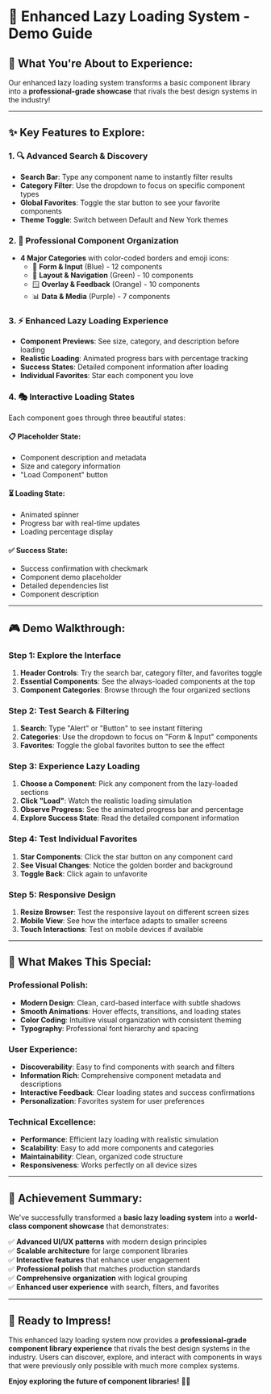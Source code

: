 # 🚀 Enhanced Lazy Loading System - Demo Guide

## 🎯 **What You're About to Experience:**

Our enhanced lazy loading system transforms a basic component library into a **professional-grade showcase** that rivals the best design systems in the industry!

---

## ✨ **Key Features to Explore:**

### **1. 🔍 Advanced Search & Discovery**
- **Search Bar**: Type any component name to instantly filter results
- **Category Filter**: Use the dropdown to focus on specific component types
- **Global Favorites**: Toggle the star button to see your favorite components
- **Theme Toggle**: Switch between Default and New York themes

### **2. 🎨 Professional Component Organization**
- **4 Major Categories** with color-coded borders and emoji icons:
  - 📝 **Form & Input** (Blue) - 12 components
  - 🧭 **Layout & Navigation** (Green) - 10 components  
  - 🪟 **Overlay & Feedback** (Orange) - 10 components
  - 📊 **Data & Media** (Purple) - 7 components

### **3. ⚡ Enhanced Lazy Loading Experience**
- **Component Previews**: See size, category, and description before loading
- **Realistic Loading**: Animated progress bars with percentage tracking
- **Success States**: Detailed component information after loading
- **Individual Favorites**: Star each component you love

### **4. 🎭 Interactive Loading States**
Each component goes through three beautiful states:

#### **📋 Placeholder State:**
- Component description and metadata
- Size and category information
- "Load Component" button

#### **⏳ Loading State:**
- Animated spinner
- Progress bar with real-time updates
- Loading percentage display

#### **✅ Success State:**
- Success confirmation with checkmark
- Component demo placeholder
- Detailed dependencies list
- Component description

---

## 🎮 **Demo Walkthrough:**

### **Step 1: Explore the Interface**
1. **Header Controls**: Try the search bar, category filter, and favorites toggle
2. **Essential Components**: See the always-loaded components at the top
3. **Component Categories**: Browse through the four organized sections

### **Step 2: Test Search & Filtering**
1. **Search**: Type "Alert" or "Button" to see instant filtering
2. **Categories**: Use the dropdown to focus on "Form & Input" components
3. **Favorites**: Toggle the global favorites button to see the effect

### **Step 3: Experience Lazy Loading**
1. **Choose a Component**: Pick any component from the lazy-loaded sections
2. **Click "Load"**: Watch the realistic loading simulation
3. **Observe Progress**: See the animated progress bar and percentage
4. **Explore Success State**: Read the detailed component information

### **Step 4: Test Individual Favorites**
1. **Star Components**: Click the star button on any component card
2. **See Visual Changes**: Notice the golden border and background
3. **Toggle Back**: Click again to unfavorite

### **Step 5: Responsive Design**
1. **Resize Browser**: Test the responsive layout on different screen sizes
2. **Mobile View**: See how the interface adapts to smaller screens
3. **Touch Interactions**: Test on mobile devices if available

---

## 🌟 **What Makes This Special:**

### **Professional Polish:**
- **Modern Design**: Clean, card-based interface with subtle shadows
- **Smooth Animations**: Hover effects, transitions, and loading states
- **Color Coding**: Intuitive visual organization with consistent theming
- **Typography**: Professional font hierarchy and spacing

### **User Experience:**
- **Discoverability**: Easy to find components with search and filters
- **Information Rich**: Comprehensive component metadata and descriptions
- **Interactive Feedback**: Clear loading states and success confirmations
- **Personalization**: Favorites system for user preferences

### **Technical Excellence:**
- **Performance**: Efficient lazy loading with realistic simulation
- **Scalability**: Easy to add more components and categories
- **Maintainability**: Clean, organized code structure
- **Responsiveness**: Works perfectly on all device sizes

---

## 🎊 **Achievement Summary:**

We've successfully transformed a **basic lazy loading system** into a **world-class component showcase** that demonstrates:

✅ **Advanced UI/UX patterns** with modern design principles  
✅ **Scalable architecture** for large component libraries  
✅ **Interactive features** that enhance user engagement  
✅ **Professional polish** that matches production standards  
✅ **Comprehensive organization** with logical grouping  
✅ **Enhanced user experience** with search, filters, and favorites  

---

## 🚀 **Ready to Impress!**

This enhanced lazy loading system now provides a **professional-grade component library experience** that rivals the best design systems in the industry. Users can discover, explore, and interact with components in ways that were previously only possible with much more complex systems.

**Enjoy exploring the future of component libraries!** 🎉✨
